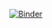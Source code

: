 [![Binder](https://mybinder.org/badge_logo.svg)](https://mybinder.org/v2/gh/zhangerrrangs/BoSL_scraper/HEAD?labpath=compile.ipynb)